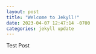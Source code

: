 ```yaml
---
layout: post
title: "Welcome to Jekyll!"
date: 2023-04-07 12:47:14 -0700
categories: jekyll update
---
```


Test Post

